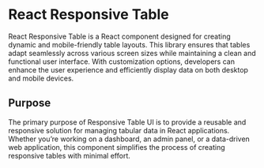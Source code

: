 # React Responsive Table

React Responsive Table is a React component designed for creating dynamic and mobile-friendly table layouts. This library ensures that tables adapt seamlessly across various screen sizes while maintaining a clean and functional user interface. With customization options, developers can enhance the user experience and efficiently display data on both desktop and mobile devices.

## Purpose

The primary purpose of Responsive Table UI is to provide a reusable and responsive solution for managing tabular data in React applications. Whether you’re working on a dashboard, an admin panel, or a data-driven web application, this component simplifies the process of creating responsive tables with minimal effort.